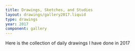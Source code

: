 ```yaml
---
title: Drawings, Sketches, and Studies
layout: drawings/gallery2017.liquid
type: drawings
year: 2017
component: gallery
---
```


Here is the collection of daily drawings I have done in 2017
